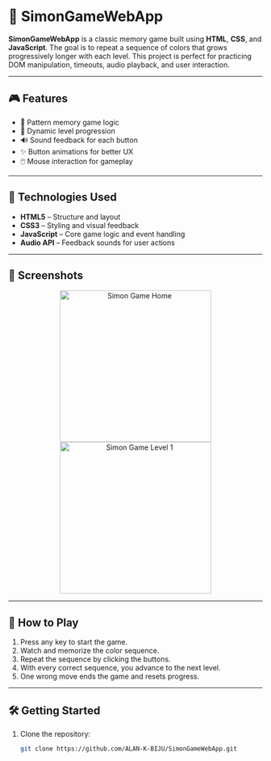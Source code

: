 # 🧠 SimonGameWebApp

**SimonGameWebApp** is a classic memory game built using **HTML**, **CSS**, and **JavaScript**. The goal is to repeat a sequence of colors that grows progressively longer with each level. This project is perfect for practicing DOM manipulation, timeouts, audio playback, and user interaction.

---

## 🎮 Features

- 🔁 Pattern memory game logic
- 🧠 Dynamic level progression
- 🔊 Sound feedback for each button
- ✨ Button animations for better UX
- 🖱️ Mouse interaction for gameplay

---

## 🧪 Technologies Used

- **HTML5** – Structure and layout  
- **CSS3** – Styling and visual feedback  
- **JavaScript** – Core game logic and event handling  
- **Audio API** – Feedback sounds for user actions

---

## 📸 Screenshots

<p align="center">
  <img src="https://github.com/ALAN-K-BIJU/SimonGameWebApp/blob/main/screenshots/home.png" alt="Simon Game Home" width="300"/>
  <img src="https://github.com/ALAN-K-BIJU/SimonGameWebApp/blob/main/screenshots/level1.png" alt="Simon Game Level 1" width="300"/>
</p>

---

## 🚀 How to Play

1. Press any key to start the game.
2. Watch and memorize the color sequence.
3. Repeat the sequence by clicking the buttons.
4. With every correct sequence, you advance to the next level.
5. One wrong move ends the game and resets progress.

---

## 🛠️ Getting Started

1. Clone the repository:
   ```bash
   git clone https://github.com/ALAN-K-BIJU/SimonGameWebApp.git
